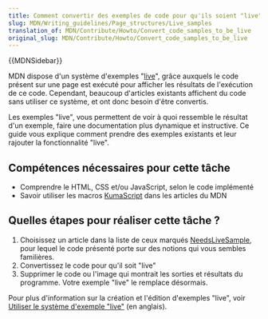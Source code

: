 ```yaml
---
title: Comment convertir des exemples de code pour qu'ils soient "live"
slug: MDN/Writing_guidelines/Page_structures/Live_samples
translation_of: MDN/Contribute/Howto/Convert_code_samples_to_be_live
original_slug: MDN/Contribute/Howto/Convert_code_samples_to_be_live
---
```

{{MDNSidebar}}

MDN dispose d'un système d'exemples "[live](/en-US/docs/MDN/Contribute/Editor/Live_samples)", grâce auxquels le code présent sur une page est exécuté pour afficher les résultats de l'exécution de ce code. Cependant, beaucoup d'articles existants affichent du code sans utiliser ce système, et ont donc besoin d'être convertis.

Les exemples "live", vous permettent de voir à quoi ressemble le résultat d'un exemple, faire une documentation plus dynamique et instructive. Ce guide vous explique comment prendre des exemples existants et leur rajouter la fonctionnalité "live".

## Compétences nécessaires pour cette tâche

- Comprendre le HTML, CSS et/ou JavaScript, selon le code implémenté
- Savoir utiliser les macros [KumaScript](/en-US/docs/Project:Introduction_to_KumaScript) dans les articles du MDN

## Quelles étapes pour réaliser cette tâche ?

1.  Choisissez un article dans la liste de ceux marqués [NeedsLiveSample](/en-US/docs/tag/NeedsLiveSample), pour lequel le code présenté porte sur des notions qui vous sembles familières.
2.  Convertissez le code pour qu'il soit "live"
3.  Supprimer le code ou l'image qui montrait les sorties et résultats du programme. Votre exemple "live" le remplace désormais.

Pour plus d'information sur la création et l'édition d'exemples "live", voir [Utiliser le système d'exemple "live"](/en-US/docs/Project:MDN/Contributing/Editor_guide/Live_samples) (en anglais).
